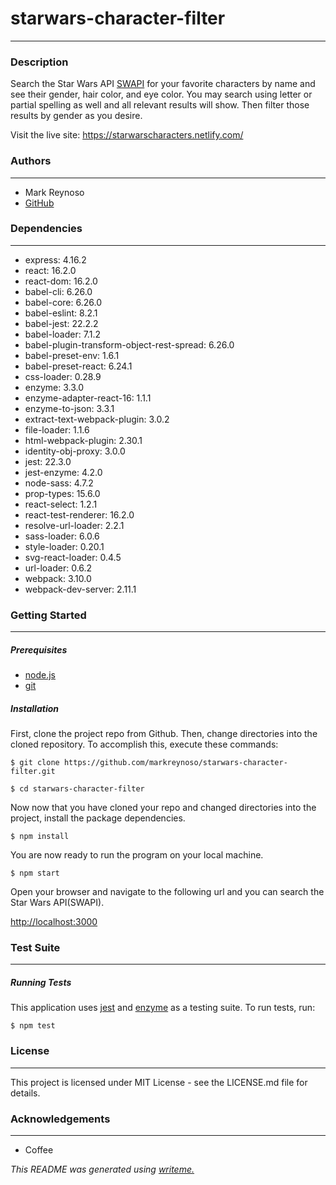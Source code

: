 # starwars-character-filter
---
### Description

Search the Star Wars API [SWAPI](https://swapi.co/) for your favorite characters by name and see their gender, hair color, and eye color. You may search using letter or partial spelling as well and all relevant results will show. Then filter those results by gender as you desire.

Visit the live site:
https://starwarscharacters.netlify.com/

### Authors
---
* Mark Reynoso
* [GitHub](https://github.com/markreynoso/)

### Dependencies
---
* express: 4.16.2
* react: 16.2.0
* react-dom: 16.2.0
* babel-cli: 6.26.0
* babel-core: 6.26.0
* babel-eslint: 8.2.1
* babel-jest: 22.2.2
* babel-loader: 7.1.2
* babel-plugin-transform-object-rest-spread: 6.26.0
* babel-preset-env: 1.6.1
* babel-preset-react: 6.24.1
* css-loader: 0.28.9
* enzyme: 3.3.0
* enzyme-adapter-react-16: 1.1.1
* enzyme-to-json: 3.3.1
* extract-text-webpack-plugin: 3.0.2
* file-loader: 1.1.6
* html-webpack-plugin: 2.30.1
* identity-obj-proxy: 3.0.0
* jest: 22.3.0
* jest-enzyme: 4.2.0
* node-sass: 4.7.2
* prop-types: 15.6.0
* react-select: 1.2.1
* react-test-renderer: 16.2.0
* resolve-url-loader: 2.2.1
* sass-loader: 6.0.6
* style-loader: 0.20.1
* svg-react-loader: 0.4.5
* url-loader: 0.6.2
* webpack: 3.10.0
* webpack-dev-server: 2.11.1

### Getting Started
---
##### *Prerequisites*
* [node.js](https://nodejs.org/en/download/)
* [git](https://git-scm.com/)

##### *Installation*
First, clone the project repo from Github. Then, change directories into the cloned repository. To accomplish this, execute these commands:

`$ git clone https://github.com/markreynoso/starwars-character-filter.git`

`$ cd starwars-character-filter`

Now now that you have cloned your repo and changed directories into the project, install the package dependencies.

`$ npm install`

You are now ready to run the program on your local machine.

`$ npm start`

Open your browser and navigate to the following url and you can search the Star Wars API(SWAPI).

[http://localhost:3000](http://localhost:3000)

### Test Suite
---
##### *Running Tests*
This application uses [jest](https://facebook.github.io/jest/) and [enzyme](http://airbnb.io/enzyme/) as a testing suite. To run tests, run:

``$ npm test``

### License
---
This project is licensed under MIT License - see the LICENSE.md file for details.

### Acknowledgements
---
* Coffee

*This README was generated using [writeme.](https://github.com/chelseadole/write-me)*
